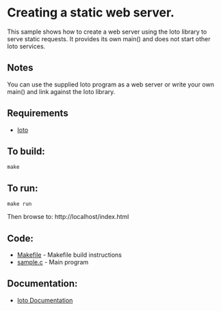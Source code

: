 Creating a static web server.
===

This sample shows how to create a web server using the Ioto library to serve static requests.
It provides its own main() and does not start other Ioto services.

Notes
-----

You can use the supplied Ioto program as a web server or write your own main() and link against the Ioto library.

Requirements
---
* [Ioto](https://www.embedthis.com/ioto/download.html)

To build:
---
    make

To run:
---
    make run

Then browse to:
    http://localhost/index.html

Code:
---
* [Makefile](Makefile) - Makefile build instructions
* [sample.c](sample.c) - Main program

Documentation:
---
* [Ioto Documentation](https://www.embedthis.com/ioto/doc/index.html)

<!--
See Also:
---
* [typical-server - Fully featured server and embedding API](../typical-server/README.md)
-->
